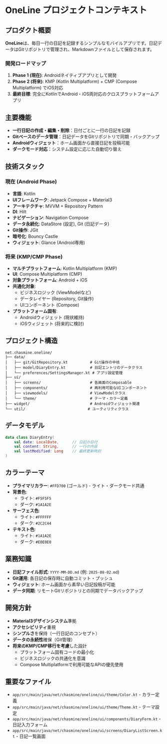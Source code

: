 # OneLine プロジェクトコンテキスト

## プロダクト概要
**OneLine**は、毎日一行の日記を記録するシンプルなモバイルアプリです。日記データはGitリポジトリで管理され、Markdownファイルとして保存されます。

### 開発ロードマップ
1. **Phase 1 (現在)**: Androidネイティブアプリとして開発
2. **Phase 2 (将来)**: KMP (Kotlin Multiplatform) + CMP (Compose Multiplatform) でiOS対応
3. **最終目標**: 完全にKotlinでAndroid・iOS両対応のクロスプラットフォームアプリ

## 主要機能
- **一行日記の作成・編集・削除**：日付ごとに一行の日記を記録
- **Gitベースのデータ管理**：日記データをGitリポジトリで同期・バックアップ
- **Androidウィジェット**：ホーム画面から直接日記を投稿可能
- **ダークモード対応**：システム設定に応じた自動切り替え

## 技術スタック

### 現在 (Android Phase)
- **言語**: Kotlin
- **UIフレームワーク**: Jetpack Compose + Material3
- **アーキテクチャ**: MVVM + Repository Pattern
- **DI**: Hilt
- **ナビゲーション**: Navigation Compose
- **データ永続化**: DataStore (設定), Git (日記データ)
- **Git操作**: JGit
- **暗号化**: Bouncy Castle
- **ウィジェット**: Glance (Android専用)

### 将来 (KMP/CMP Phase)
- **マルチプラットフォーム**: Kotlin Multiplatform (KMP)
- **UI**: Compose Multiplatform (CMP)
- **対象プラットフォーム**: Android + iOS
- **共通化対象**: 
  - ビジネスロジック (ViewModelなど)
  - データレイヤー (Repository, Git操作)
  - UIコンポーネント (Compose)
- **プラットフォーム固有**: 
  - Androidウィジェット (現状維持)
  - iOSウィジェット (将来的に検討)

## プロジェクト構造
```
net.chasmine.oneline/
├── data/
│   ├── git/GitRepository.kt          # Git操作の中核
│   ├── model/DiaryEntry.kt           # 日記エントリのデータクラス
│   └── preferences/SettingsManager.kt # アプリ設定管理
├── ui/
│   ├── screens/                      # 各画面のComposable
│   ├── components/                   # 再利用可能なUIコンポーネント
│   ├── viewmodels/                   # ViewModelクラス
│   └── theme/                        # テーマ・カラー定義
├── widget/                           # Androidウィジェット関連
└── util/                            # ユーティリティクラス
```

## データモデル
```kotlin
data class DiaryEntry(
    val date: LocalDate,      // 日記の日付
    val content: String,      // 一行の内容
    val lastModified: Long    // 最終更新時刻
)
```

## カラーテーマ
- **プライマリカラー**: `#FFD700` (ゴールド) - ライト・ダークモード共通
- **背景色**: 
  - ライト: `#F5F5F5`
  - ダーク: `#1A1A2E`
- **サーフェス色**:
  - ライト: `#FFFFFF`
  - ダーク: `#2C2C44`
- **テキスト色**:
  - ライト: `#1A1A2E`
  - ダーク: `#E0E0E0`

## 業務知識
- **日記ファイル形式**: `YYYY-MM-DD.md` (例: `2025-08-02.md`)
- **Git運用**: 各日記の保存時に自動コミット・プッシュ
- **ウィジェット**: ホーム画面から素早い日記投稿が可能
- **データ同期**: リモートGitリポジトリとの同期でデータバックアップ

## 開発方針
- **Material3デザインシステム**準拠
- **アクセシビリティ**重視
- **シンプルさ**を保持（一行日記のコンセプト）
- **データの永続性**確保（Git管理）
- **将来のKMP/CMP移行を考慮**した設計
  - プラットフォーム固有コードの最小化
  - ビジネスロジックの共通化を意識
  - Compose Multiplatformで利用可能なAPIの優先使用

## 重要なファイル
- `app/src/main/java/net/chasmine/oneline/ui/theme/Color.kt` - カラー定義
- `app/src/main/java/net/chasmine/oneline/ui/theme/Theme.kt` - テーマ設定
- `app/src/main/java/net/chasmine/oneline/ui/components/DiaryForm.kt` - 日記入力フォーム
- `app/src/main/java/net/chasmine/oneline/ui/screens/DiaryListScreen.kt` - 日記一覧画面
